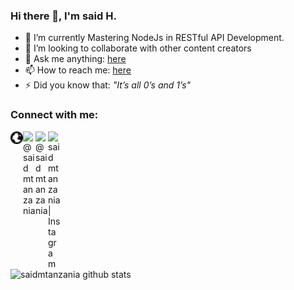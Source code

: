 ### Hi there 👋, I'm said H.
<!--
**saidmtanzania/saidmtanzania** is a ✨ _special_ ✨ repository because its `README.md` (this file) appears on your GitHub profile.
Here are some ideas to get you started:
### I'm Software enginer
- 🔭 I’m currently working on Something cool...
- 🌱 I’m currently learning ...
- 👯 I’m looking to collaborate on ...
- 🤔 I’m looking for help with ...
- 💬 Ask me anything: https://github.com/saidmtanzania/Ask/issues
- 📫 How to reach me: ...
- 😄 Pronouns: ...
- ⚡ Fun fact: _What happen when frog's car breaks?_
                _it gets toad😄_
-->
- 🌱 I’m currently Mastering NodeJs in RESTful API Development.
- 👯 I’m looking to collaborate with other content creators
- 💬 Ask me anything: [here](https://github.com/saidmtanzania/Ask/issues)
- 📫 How to reach me: [here](mailto:saidmtanzania@gmail.com)
- ⚡ Did you know that: _"It’s all 0’s and 1’s"_
<!--
### Language and Tools:
[<img alt="html5" width="22px" src="https://cdn.jsdelivr.net/gh/devicons/devicon/icons/html5/html5-original.svg" />][html5]
[<img alt="css3" width ="22px" src="https://cdn.jsdelivr.net/gh/devicons/devicon/icons/css3/css3-original.svg"/>][css3]
[<img alt="javascript" width="22px" src="https://cdn.jsdelivr.net/gh/devicons/devicon/icons/javascript/javascript-original.svg" />][Javascript]
-->
### Connect with me:
[<img align="left" alt="saidmtanzania.com" width="20px" src="https://raw.githubusercontent.com/iconic/open-iconic/master/svg/globe.svg" />][website]
[<img align="left" alt="@saidmtanzania" width="20px" src="https://cdn.jsdelivr.net/gh/devicons/devicon/icons/twitter/twitter-original.svg" />][twitter]
[<img alt="@saidmtanzania" align="left" width="20px" src="https://cdn.jsdelivr.net/gh/devicons/devicon/icons/linkedin/linkedin-original.svg" />][linkedin]
[<img align="left" alt="saidmtanzania | Instagram" width="20px" src="https://cdn.jsdelivr.net/npm/simple-icons@v3/icons/instagram.svg" />][instagram]

<br />
<img align="left" width="450px" src="https://github-readme-stats.vercel.app/api?username=saidmtanzania&show_icons=true&include_all_commits=true&theme=buefy&hide_border=true" alt="saidmtanzania github stats" />
<!--<img align="left" width="350px" src="https://github-readme-stats.vercel.app/api/top-langs/?username=saidmtanzania&layout=compact&theme=buefy&hide_border=true" /> -->



[website]: https://saidmtanzania.me
[twitter]: https://twitter.com/saidmtanzania
[instagram]: https://instagram.com/saidmtanzania
[linkedin]: https://linkedin.com/in/saidmtanzania
[css3]: https://www.w3schools.com/css/css_intro.asp
[html5]: https://www.w3schools.com/html/html_intro.asp
[javascript]: https://www.w3schools.com/js/js_intro.asp
